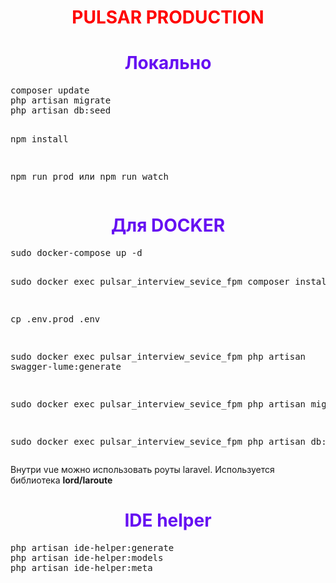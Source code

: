<h1 style="text-align: center;color: red">PULSAR PRODUCTION</h1>

<h1 style="text-align: center;color: #6610f2">Локально</h1>  
<pre>
composer update
php artisan migrate
php artisan db:seed

npm install

npm run prod 
    или
npm run watch
</pre>




<h1 style="text-align: center;color: #6610f2">Для DOCKER</h1>  
<pre>
sudo docker-compose up -d

sudo docker exec pulsar_interview_sevice_fpm composer install

cp .env.prod .env

sudo docker exec pulsar_interview_sevice_fpm php artisan swagger-lume:generate

sudo docker exec pulsar_interview_sevice_fpm php artisan migrate

sudo docker exec pulsar_interview_sevice_fpm php artisan db:seed
</pre> 


Внутри vue можно использовать роуты laravel. 
Используется библиотека <b>lord/laroute</b>


<h1 style="text-align: center;color: #6610f2">IDE helper</h1> 
<pre>
php artisan ide-helper:generate
php artisan ide-helper:models
php artisan ide-helper:meta
</pre>
